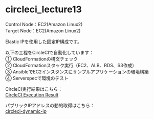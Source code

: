 # circleci_lecture13
Control Node：EC2(Amazon Linux2)  
Target Node：EC2(Amazon Linux2)  

Elastic IPを使用した固定IP構成です。

以下の工程をCircleCIで自動化しています：  
① CloudFormationの構文チェック  
② CloudFormationスタック実行（EC2、ALB、RDS、S3作成）  
③ AnsibleでEC2インスタンスにサンプルアプリケーションの環境構築  
④ Serverspecで環境のテスト  

CircleCI実行結果はこちら：  
[CircleCI Execution Result](https://app.circleci.com/pipelines/github/taemimizukura/circleci_lecture13/162/workflows/0370b21f-bf06-461b-9177-f56a4f1f6f3c)

パブリックIPアドレスの動的取得はこちら：  
[circleci-dynamic-ip](https://github.com/taemimizukura/circleci-dynamic-ip)
